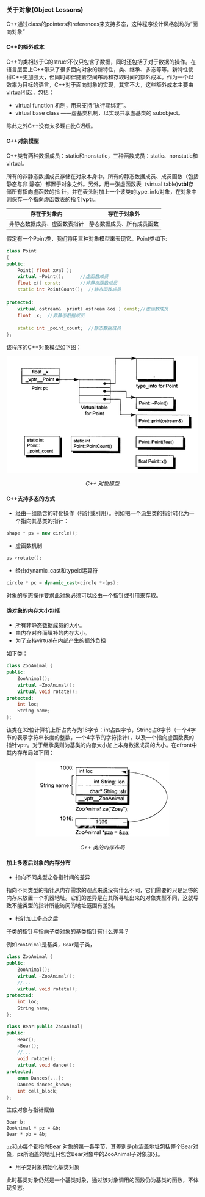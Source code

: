 ### 关于对象(Object Lessons)

C++通过class的pointers和references来支持多态，这种程序设计风格就称为“面向对象”

#### C++的额外成本

C++的类相较于C的struct不仅只包含了数据，同时还包括了对于数据的操作。在语言层面上C++带来了很多面向对象的新特性，类、继承、多态等等。新特性使得C++更加强大，但同时却伴随着空间布局和存取时间的额外成本。作为一个以效率为目标的语言，C++对于面向对象的实现，其实不大，这些额外成本主要由virtual引起，包括：

+ virtual function 机制，用来支持“执行期绑定”。
+ virtual base class ——虚基类机制，以实现共享虚基类的 subobject。

除此之外C++没有太多理由比C迟缓。

#### C++对象模型

C++类有两种数据成员：static和nonstatic，三种函数成员：static、nonstatic和virtual。

所有的非静态数据成员存储在对象本身中。所有的静态数据成员、成员函数（包括静态与非
静态）都置于对象之外。另外，用一张虚函数表（virtual table)**vtbl**存储所有指向虚函数的指
针，并在表头附加上一个该类的type_info对象，在对象中则保存一个指向虚函数表的指
针**vptr**。

| 存在于对象内 | 存在于对象外 |
| -|- |
| 非静态数据成员、虚函数表指针 | 静态数据成员、所有成员函数 |

假定有一个Point类，我们将用三种对象模型来表现它。Point类如下:

```c++
class Point  
{  
public:  
    Point( float xval ); 
    virtual ~Point();      //虚函数成员
    float x() const;  	   //非静态函数成员
    static int PointCount();  //静态函数成员

protected:  
    virtual ostream&  print( ostream &os ) const;//虚函数成员
    float _x;  //非静态数据成员

    static int _point_count;  //静态数据成员
};
```

该程序的C++对象模型如下图：

<p align="center">
	<img src=./pictures/cpp_object_model.png alt="Sample"  width="500">
	<p align="center">
		<em>C++ 对象模型</em>
	</p>
</p>

#### C++支持多态的方式

+ 经由一组隐含的转化操作（指针或引用）。例如把一个派生类的指针转化为一个指向其基类的指针：

```c++
shape * ps = new circle();
```

+ 虚函数机制

```c++
ps->rotate();
```

+ 经由dynamic_cast和typeid运算符
```c++
circle * pc = dynamic_cast<circle *>(ps);
```

对象的多态操作要求此对象必须可以经由一个指针或引用来存取。

#### 类对象的内存大小包括

+ 所有非静态数据成员的大小。
+ 由内存对齐而填补的内存大小。
+ 为了支持virtual在内部产生的额外负担

如下类：

```c++
class ZooAnimal {  
public:  
    ZooAnimal();  
    virtual ~ZooAnimal();  
    virtual void rotate();  
protected:  
    int loc;  
    String name;  
};
```

该类在32位计算机上所占内存为16字节：int占四字节，String占8字节（一个4字节的表示字符串长度的整数，一个4字节的字符指针），以及一个指向虚函数表的指针vptr。对于继承类则为基类的内存大小加上本身数据成员的大小。在cfront中其内存布局如下图：

<p align="center">
	<img src=./pictures/class_size.png alt="Sample"  width="350">
	<p align="center">
		<em>C++ 类的内存布局</em>
	</p>
</p>

#### 加上多态后对象的内存分布

+ 指向不同类型之各指针间的差异

指向不同类型的指针从内存需求的观点来说没有什么不同，它们需要的只是足够的内存来放置一个机器地址。它们的差异是在其所寻址出来的对象类型不同，这就导致不能类型的指针所能访问的地址范围有差别。

+ 指针加上多态之后

子类的指针与指向子类对象的基类指针有什么差异？

例如`ZooAnimal`是基类，`Bear`是子类，

```c++
class ZooAnimal { 
public: 
	ZooAnimal(); 
	virtual ~ZooAnimal();
	//...
	virtual void rotate();
protected:
	int loc;
	String name;
};
```

```c++
class Bear:public ZooAnimal{
public:
	Bear();
	~Bear();
	//...
	void rotate();
	virtual void dance();
protected:
	enum Dances{...};
	Dances dances_known;
	int cell_block;
};
```

生成对象与指针赋值

```
Bear b;
ZooAnimal * pz = &b;
Bear * pb = &b;
```

`pz`和`pb`每个都指向Bear 对象的第一各字节，其差别是pb涵盖地址包括整个Bear对象，pz所涵盖的地址只包含Bear对象中的ZooAnimal子对象部分。

+ 用子类对象初始化基类对象

此时基类对象仍然是一个基类对象，通过该对象调用的函数仍为基类的函数，不体现多态。